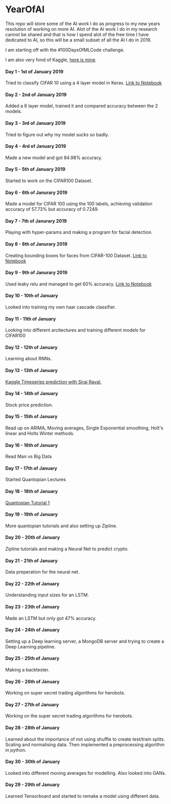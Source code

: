 # YearOfAI

This repo will store some of the AI work I do as progress to my new years resolution of working on more AI. 
Alot of the AI work I do in my research cannot be shared and that is how I spend alot of the free time I have dedicated to AI, so this will be a small subset of all the AI I do in 2019. 

I am starting off with the #100DaysOfMLCode challenge.

I am also very fond of Kaggle, [here is mine](https://www.kaggle.com/perlinwarp). 

#### Day 1 - 1st of January 2019
Tried to classify CIFAR 10 using a 4 layer model in Keras. [Link to Notebook](https://github.com/PerlinWarp/YearOfAI/blob/master/CIFAR10.ipynb)

#### Day 2 - 2nd of January 2019 
Added a 6 layer model, trained it and compared accuracy between the 2 models. 

#### Day 3 - 3rd of January 2019 
Tried to figure out why my model sucks so badly. 

#### Day 4 - 4rd of January 2019 
Made a new model and got 84.98% accuracy. 

#### Day 5 - 5th of January 2019 
Started to work on the CIFAR100 Dataset.

#### Day 6 - 6th of Janurary 2019 
Made a model for CIFAR 100 using the 100 labels, achieving validation accuracy of 57.73% but accuracy of 0.7249. 

#### Day 7 - 7th of Janurary 2019 
Playing with hyper-params and making a program for facial detection.

#### Day 8 - 8th of Janurary 2019 
Creating bounding boxes for faces from CIFAR-100 Dataset. 
[Link to Notebook](https://github.com/PerlinWarp/YearOfAI/blob/master/BoundingBoxes/BoundingBoxes.ipynb)

#### Day 9 - 9th of Janurary 2019 
Used leaky relu and managed to get 60% accuracy. 
[Link to Notebook](https://github.com/PerlinWarp/YearOfAI/blob/master/CIFAR100/CIFAR100-6.ipynb)

#### Day 10 - 10th of January 
Looked into training my own haar cascade classifier. 

#### Day 11 - 11th of January 
Looking into different arcitectures and training different models for CIFAR100

#### Day 12 - 12th of January 
Learning about RNNs.

#### Day 13 - 13th of January 
[Kaggle Timeseries prediction with Siraj Raval.](https://www.kaggle.com/learn/time-series-with-siraj)

#### Day 14 - 14th of January
Stock price prediction. 

#### Day 15 - 15th of January
Read up on ARIMA, Moving averages, Single Exponential smoothing, Holt's linear and Holts Winter methods.

#### Day 16 - 16th of January
Read Man vs Big Data

#### Day 17 - 17th of January 
Started Quantopian Lectures

#### Day 18 - 18th of January 
[Quantopian Tutorial 1](https://www.quantopian.com/tutorials/getting-started)

#### Day 19 - 19th of January 
More quantopian tutorials and also setting up Zipline. 

#### Day 20 - 20th of January 
Zipline tutorials and making a Neural Net to predict crypto. 

#### Day 21 - 21th of January 
Data preperation for the neural net. 

#### Day 22 - 22th of January 
Understanding input sizes for an LSTM. 

#### Day 23 - 23th of January 
Made an LSTM but only got 47% accuracy. 

#### Day 24 - 24th of January
Setting up a Deep learning server, a MongoDB server and trying to create a Deep Learning pipeline. 

#### Day 25 - 25th of January
Making a backtester.

#### Day 26 - 26th of January
Working on super secret trading algorithms for herobots. 

#### Day 27 - 27th of January
Working on the super secret trading algorithms for herobots. 

#### Day 28 - 28th of January
Learned about the importance of not using shuffle to create test/train splits. Scaling and normalising data. Then implemented a preprocessing algorithm in python. 

#### Day 30 - 30th of January
Looked into different moving averages for modelling. Also looked into GANs. 


#### Day 29 - 29th of January
Learned Tensorboard and started to remake a model using different data.